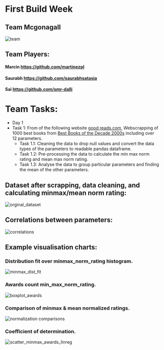 # First Build Week 

## Team Mcgonagall

![team](https://github.com/martinezpl/goodreads_best2000/blob/main/pngs/704x396.jpg)

## **Team Players:**

#### Marcin https://github.com/martinezpl

#### Saurabh https://github.com/saurabhsatasia

#### Sai https://github.com/smr-dalli

# Team Tasks:

* Day 1
* Task 1: From of the following website [good reads.com](https://www.goodreads.com/), Webscrapping of 1000 best books from [Best Books of the Decade 2000s](https://www.goodreads.com/list/show/5.Best_Books_of_the_Decade_2000s) including over 12 parameters.
  * Task 1.1: Cleaning the data to drop null values and convert the data types of the parameters to readable pandas dataframe.
  * Task 1.2: Pre-processing the data to calculate the min max norm rating and mean max norm rating.
  * Task 1.3: Analyse the data to group particular parameters and finding the mean of the other parameters.
  
## Dataset after scrapping, data cleaning, and calculating minmax/mean norm rating:


![orginal_dataset](https://github.com/martinezpl/goodreads_best2000/blob/main/pngs/Complete%20data%20set.PNG)


## Correlations between parameters:

![correlations](https://github.com/martinezpl/goodreads_best2000/blob/main/pngs/correlations.png)


## Example visualisation charts:

### Distribution fit over minmax_norm_rating histogram.
![minmax_dist_fit](https://github.com/martinezpl/goodreads_best2000/blob/main/pngs/2minmax_norm_dist.png)

### Awards count min_max_norm_rating.
![boxplot_awards](https://github.com/martinezpl/goodreads_best2000/blob/main/pngs/8awards_cnt_minmax_norm_scatter.png)

### Comparison of minmax & mean normalized ratings.
![normalization comparisons](https://github.com/martinezpl/goodreads_best2000/blob/main/pngs/5comparison_mean_minmax.png)

### Coefficient of determination.
![scatter_minmax_awards_linreg](https://github.com/martinezpl/goodreads_best2000/blob/main/pngs/scatter_minmax_awards_linreg.png)
